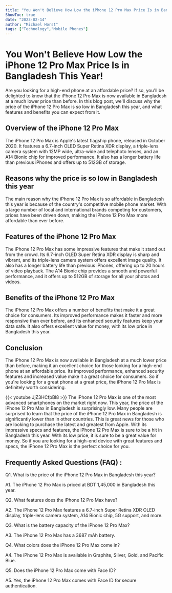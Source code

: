 ```yaml
---
title: "You Won't Believe How Low the iPhone 12 Pro Max Price Is in Bangladesh This Year!"
ShowToc: true 
date: "2023-02-14"
author: "Michael Horst" 
tags: ["Technology","Mobile Phones"]
---
```

# You Won't Believe How Low the iPhone 12 Pro Max Price Is in Bangladesh This Year! 

Are you looking for a high-end phone at an affordable price? If so, you'll be delighted to know that the iPhone 12 Pro Max is now available in Bangladesh at a much lower price than before. In this blog post, we'll discuss why the price of the iPhone 12 Pro Max is so low in Bangladesh this year, and what features and benefits you can expect from it. 

## Overview of the iPhone 12 Pro Max

The iPhone 12 Pro Max is Apple's latest flagship phone, released in October 2020. It features a 6.7-inch OLED Super Retina XDR display, a triple-lens camera system with 12MP wide, ultra-wide and telephoto lenses, and an A14 Bionic chip for improved performance. It also has a longer battery life than previous iPhones and offers up to 512GB of storage. 

## Reasons why the price is so low in Bangladesh this year

The main reason why the iPhone 12 Pro Max is so affordable in Bangladesh this year is because of the country's competitive mobile phone market. With a large number of local and international brands competing for customers, prices have been driven down, making the iPhone 12 Pro Max more affordable than ever before. 

## Features of the iPhone 12 Pro Max

The iPhone 12 Pro Max has some impressive features that make it stand out from the crowd. Its 6.7-inch OLED Super Retina XDR display is sharp and vibrant, and its triple-lens camera system offers excellent image quality. It also has a longer battery life than previous iPhones, offering up to 20 hours of video playback. The A14 Bionic chip provides a smooth and powerful performance, and it offers up to 512GB of storage for all your photos and videos. 

## Benefits of the iPhone 12 Pro Max

The iPhone 12 Pro Max offers a number of benefits that make it a great choice for consumers. Its improved performance makes it faster and more responsive than ever before, and its enhanced security features keep your data safe. It also offers excellent value for money, with its low price in Bangladesh this year. 

## Conclusion

The iPhone 12 Pro Max is now available in Bangladesh at a much lower price than before, making it an excellent choice for those looking for a high-end phone at an affordable price. Its improved performance, enhanced security features and increased value make it a great choice for consumers. So if you're looking for a great phone at a great price, the iPhone 12 Pro Max is definitely worth considering.

{{< youtube JjZ3HCfpBl8 >}} 
The iPhone 12 Pro Max is one of the most advanced smartphones on the market right now. This year, the price of the iPhone 12 Pro Max in Bangladesh is surprisingly low. Many people are surprised to learn that the price of the iPhone 12 Pro Max in Bangladesh is significantly lower than in other countries. This is great news for those who are looking to purchase the latest and greatest from Apple. With its impressive specs and features, the iPhone 12 Pro Max is sure to be a hit in Bangladesh this year. With its low price, it is sure to be a great value for money. So if you are looking for a high-end device with great features and specs, the iPhone 12 Pro Max is the perfect choice for you.

## Frequently Asked Questions (FAQ) :
Q1. What is the price of the iPhone 12 Pro Max in Bangladesh this year?

A1. The iPhone 12 Pro Max is priced at BDT 1,45,000 in Bangladesh this year.

Q2. What features does the iPhone 12 Pro Max have?

A2. The iPhone 12 Pro Max features a 6.7-inch Super Retina XDR OLED display, triple-lens camera system, A14 Bionic chip, 5G support, and more.

Q3. What is the battery capacity of the iPhone 12 Pro Max?

A3. The iPhone 12 Pro Max has a 3687 mAh battery.

Q4. What colors does the iPhone 12 Pro Max come in?

A4. The iPhone 12 Pro Max is available in Graphite, Silver, Gold, and Pacific Blue.

Q5. Does the iPhone 12 Pro Max come with Face ID?

A5. Yes, the iPhone 12 Pro Max comes with Face ID for secure authentication.


